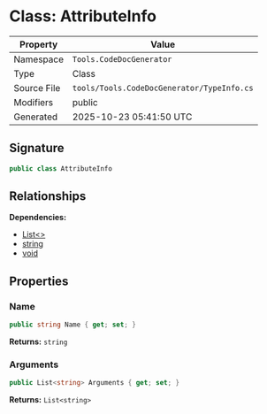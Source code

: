 # Class: AttributeInfo

| Property | Value |
|----------|-------|
| Namespace | `Tools.CodeDocGenerator` |
| Type | Class |
| Source File | `tools/Tools.CodeDocGenerator/TypeInfo.cs` |
| Modifiers | public |
| Generated | 2025-10-23 05:41:50 UTC |

## Signature

```csharp
public class AttributeInfo
```

## Relationships

**Dependencies:**
- [List<>](List__.md)
- [string](string.md)
- [void](void.md)

## Properties

### Name

```csharp
public string Name { get; set; }
```

**Returns:** `string`

### Arguments

```csharp
public List<string> Arguments { get; set; }
```

**Returns:** `List<string>`

